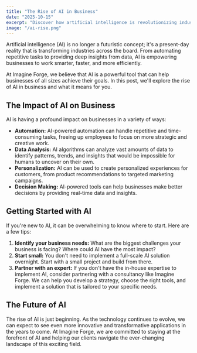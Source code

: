 ```yaml
---
title: "The Rise of AI in Business"
date: "2025-10-15"
excerpt: "Discover how artificial intelligence is revolutionizing industries and what it means for your business."
image: "/ai-rise.png"
---
```


Artificial intelligence (AI) is no longer a futuristic concept; it's a present-day reality that is transforming industries across the board. From automating repetitive tasks to providing deep insights from data, AI is empowering businesses to work smarter, faster, and more efficiently.

At Imagine Forge, we believe that AI is a powerful tool that can help businesses of all sizes achieve their goals. In this post, we'll explore the rise of AI in business and what it means for you.

## The Impact of AI on Business

AI is having a profound impact on businesses in a variety of ways:

*   **Automation:** AI-powered automation can handle repetitive and time-consuming tasks, freeing up employees to focus on more strategic and creative work.
*   **Data Analysis:** AI algorithms can analyze vast amounts of data to identify patterns, trends, and insights that would be impossible for humans to uncover on their own.
*   **Personalization:** AI can be used to create personalized experiences for customers, from product recommendations to targeted marketing campaigns.
*   **Decision Making:** AI-powered tools can help businesses make better decisions by providing real-time data and insights.

## Getting Started with AI

If you're new to AI, it can be overwhelming to know where to start. Here are a few tips:

1.  **Identify your business needs:** What are the biggest challenges your business is facing? Where could AI have the most impact?
2.  **Start small:** You don't need to implement a full-scale AI solution overnight. Start with a small project and build from there.
3.  **Partner with an expert:** If you don't have the in-house expertise to implement AI, consider partnering with a consultancy like Imagine Forge. We can help you develop a strategy, choose the right tools, and implement a solution that is tailored to your specific needs.

## The Future of AI

The rise of AI is just beginning. As the technology continues to evolve, we can expect to see even more innovative and transformative applications in the years to come. At Imagine Forge, we are committed to staying at the forefront of AI and helping our clients navigate the ever-changing landscape of this exciting field.
